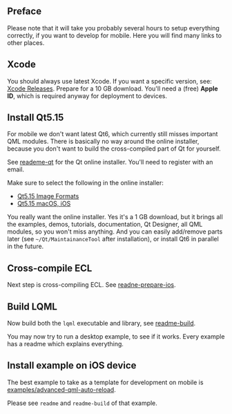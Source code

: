 
Preface
-------

Please note that it will take you probably several hours to setup everything
correctly, if you want to develop for mobile. Here you will find many links to
other places.


Xcode
-----

You should always use latest Xcode. If you want a specific version, see:
[Xcode Releases](https://xcodereleases.com). Prepare for a 10 GB download.
You'll need a (free) **Apple ID**, which is required anyway for deployment to
devices.


Install Qt5.15
--------------

For mobile we don't want latest Qt6, which currently still misses important QML
modules. There is basically no way around the online installer, because you
don't want to build the cross-compiled part of Qt for yourself.

See [reademe-qt](readme-qt.md) for the Qt online installer. You'll need to
register with an email.

Make sure to select the following in the online installer:

* [Qt5.15 Image Formats](doc/img/qt-image-formats.png)
* [Qt5.15 macOS, iOS](doc/img/qt-macos-ios.png)

You really want the online installer. Yes it's a 1 GB download, but it brings
all the examples, demos, tutorials, documentation, Qt Designer, all QML
modules, so you won't miss anything. And you can easily add/remove parts later
(see `~/Qt/MaintainanceTool` after installation), or install Qt6 in parallel in
the future.


Cross-compile ECL
-----------------

Next step is cross-compiling ECL. See
[readne-prepare-ios](readme-prepare-ios.md).


Build LQML
----------

Now build both the `lqml` executable and library, see
[readme-build](readme-build.md).

You may now try to run a desktop example, to see if it works. Every example has
a readme which explains everything.


Install example on iOS device
-----------------------------

The best example to take as a template for development on mobile is
[examples/advanced-qml-auto-reload](examples/advanced-qml-auto-reload).

Please see `readme` and `readme-build` of that example.
